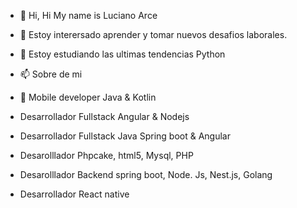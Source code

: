 - 👋 Hi,  Hi My name is Luciano Arce 
- 👀 Estoy interersado aprender y tomar nuevos desafios laborales. 
- 🌱 Estoy estudiando las ultimas tendencias Python
  
- 📫 Sobre de mi
 - 📲 Mobile developer Java & Kotlin
-  Desarrollador Fullstack Angular & Nodejs
-  Desarrollador Fullstack Java Spring boot & Angular
-  Desarolllador Phpcake, html5, Mysql, PHP
-  Desarolllador Backend spring boot, Node. Js, Nest.js, Golang
-  Desarrollador React native 


  



